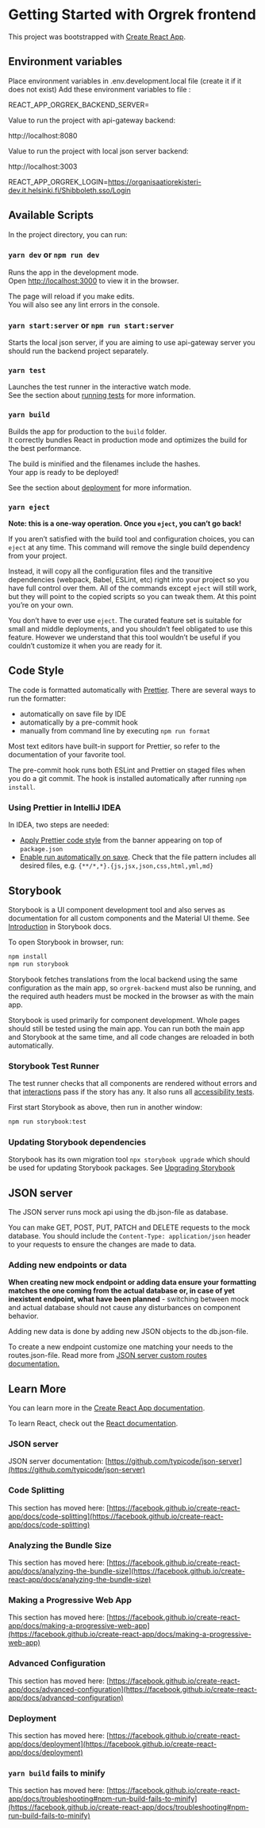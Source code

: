 # Getting Started with Orgrek frontend

This project was bootstrapped with [Create React App](https://github.com/facebook/create-react-app).

## Environment variables

Place environment variables in .env.development.local file (create it if it does not exist)
Add these environment variables to file :

REACT_APP_ORGREK_BACKEND_SERVER=

Value to run the project with api-gateway backend:

http://localhost:8080

Value to run the project with local json server backend:

http://localhost:3003

REACT_APP_ORGREK_LOGIN=https://organisaatiorekisteri-dev.it.helsinki.fi/Shibboleth.sso/Login

## Available Scripts

In the project directory, you can run:

### `yarn dev` or `npm run dev`

Runs the app in the development mode.\
Open [http://localhost:3000](http://localhost:3000) to view it in the browser.

The page will reload if you make edits.\
You will also see any lint errors in the console.

### `yarn start:server` or `npm run start:server`

Starts the local json server, if you are aiming to use api-gateway server you should run the backend project separately.

### `yarn test`

Launches the test runner in the interactive watch mode.\
See the section about [running tests](https://facebook.github.io/create-react-app/docs/running-tests) for more information.

### `yarn build`

Builds the app for production to the `build` folder.\
It correctly bundles React in production mode and optimizes the build for the best performance.

The build is minified and the filenames include the hashes.\
Your app is ready to be deployed!

See the section about [deployment](https://facebook.github.io/create-react-app/docs/deployment) for more information.

### `yarn eject`

**Note: this is a one-way operation. Once you `eject`, you can’t go back!**

If you aren’t satisfied with the build tool and configuration choices, you can `eject` at any time. This command will remove the single build dependency from your project.

Instead, it will copy all the configuration files and the transitive dependencies (webpack, Babel, ESLint, etc) right into your project so you have full control over them. All of the commands except `eject` will still work, but they will point to the copied scripts so you can tweak them. At this point you’re on your own.

You don’t have to ever use `eject`. The curated feature set is suitable for small and middle deployments, and you shouldn’t feel obligated to use this feature. However we understand that this tool wouldn’t be useful if you couldn’t customize it when you are ready for it.

## Code Style

The code is formatted automatically with [Prettier](https://prettier.io/).
There are several ways to run the formatter:

- automatically on save file by IDE
- automatically by a pre-commit hook
- manually from command line by executing `npm run format`

Most text editors have built-in support for Prettier, so refer to the documentation of your favorite tool.

The pre-commit hook runs both ESLint and Prettier on staged files when you do a git commit.
The hook is installed automatically after running `npm install`.

### Using Prettier in IntelliJ IDEA

In IDEA, two steps are needed:

- [Apply Prettier code style](https://www.jetbrains.com/help/idea/prettier.html#ws_prettier_apply_code_style) from the banner appearing on top of `package.json`
- [Enable run automatically on save](https://www.jetbrains.com/help/idea/prettier.html#ws_prettier_run_automatically_in_current_project).
  Check that the file pattern includes all desired files, e.g. `{**/*,*}.{js,jsx,json,css,html,yml,md}`

## Storybook

Storybook is a UI component development tool and also serves as documentation for all custom components and
the Material UI theme.
See [Introduction](https://storybook.js.org/docs/react/get-started/introduction) in Storybook docs.

To open Storybook in browser, run:

```bash
npm install
npm run storybook
```

Storybook fetches translations from the local backend using the same configuration as the main app,
so `orgrek-backend` must also be running, and the required auth headers must be mocked in the browser as with the
main app.

Storybook is used primarily for component development. Whole pages should still be tested using the main app.
You can run both the main app and Storybook at the same time,
and all code changes are reloaded in both automatically.

### Storybook Test Runner

The test runner checks that all components are rendered without errors and
that [interactions](https://storybook.js.org/docs/react/writing-tests/interaction-testing) pass if the story has any.
It also runs all [accessibility tests](https://storybook.js.org/blog/automate-accessibility-tests-with-storybook/).

First start Storybook as above, then run in another window:

```bash
npm run storybook:test
```

### Updating Storybook dependencies

Storybook has its own migration tool `npx storybook upgrade` which should be used for updating Storybook packages.
See [Upgrading Storybook](https://storybook.js.org/docs/react/configure/upgrading)

## JSON server

The JSON server runs mock api using the db.json-file as database.

You can make GET, POST, PUT, PATCH and DELETE requests to the mock database. You should include the `Content-Type: application/json` header to your requests to ensure the changes are made to data.

### Adding new endpoints or data

**When creating new mock endpoint or adding data ensure your formatting matches the one coming from the actual database or, in case of yet inexistent endpoint, what have been planned** - switching between mock and actual database should not cause any disturbances on component behavior.

Adding new data is done by adding new JSON objects to the db.json-file.

To create a new endpoint customize one matching your needs to the routes.json-file. Read more from [JSON server custom routes documentation.](https://github.com/typicode/json-serverr#add-custom-routes)

## Learn More

You can learn more in the [Create React App documentation](https://facebook.github.io/create-react-app/docs/getting-started).

To learn React, check out the [React documentation](https://reactjs.org/).

### JSON server

JSON server documentation: [https://github.com/typicode/json-server](https://github.com/typicode/json-server)

### Code Splitting

This section has moved here: [https://facebook.github.io/create-react-app/docs/code-splitting](https://facebook.github.io/create-react-app/docs/code-splitting)

### Analyzing the Bundle Size

This section has moved here: [https://facebook.github.io/create-react-app/docs/analyzing-the-bundle-size](https://facebook.github.io/create-react-app/docs/analyzing-the-bundle-size)

### Making a Progressive Web App

This section has moved here: [https://facebook.github.io/create-react-app/docs/making-a-progressive-web-app](https://facebook.github.io/create-react-app/docs/making-a-progressive-web-app)

### Advanced Configuration

This section has moved here: [https://facebook.github.io/create-react-app/docs/advanced-configuration](https://facebook.github.io/create-react-app/docs/advanced-configuration)

### Deployment

This section has moved here: [https://facebook.github.io/create-react-app/docs/deployment](https://facebook.github.io/create-react-app/docs/deployment)

### `yarn build` fails to minify

This section has moved here: [https://facebook.github.io/create-react-app/docs/troubleshooting#npm-run-build-fails-to-minify](https://facebook.github.io/create-react-app/docs/troubleshooting#npm-run-build-fails-to-minify)
